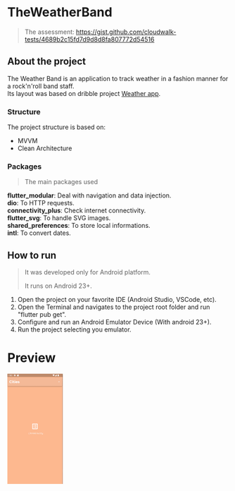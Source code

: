 # TheWeatherBand

> The assessment: https://gist.github.com/cloudwalk-tests/4689b2c15fd7d9d8d8fa807772d54516

## About the project

The Weather Band is an application to track weather in a fashion manner for a rock'n'roll band
staff.<br>
Its layout was based on dribble
project [Weather app](https://dribbble.com/shots/3011558-Weather-App).

### Structure

The project structure is based on:

* MVVM
* Clean Architecture

### Packages

> The main packages used

**flutter_modular**: Deal with navigation and data injection.<br>
**dio**: To HTTP requests.<br>
**connectivity_plus**: Check internet connectivity.<br>
**flutter_svg**: To handle SVG images.<br>
**shared_preferences**: To store local informations.<br>
**intl**: To convert dates.


## How to run

> It was developed only for Android platform.
>
> It runs on Android 23+.

1. Open the project on your favorite IDE (Android Studio, VSCode, etc).
2. Open the Terminal and navigates to the project root folder and run "flutter pub get".
3. Configure and run an Android Emulator Device (With android 23+).
4. Run the project selecting you emulator.

 # Preview
<img src="preview/preview_weather_band.gif" height="250"/>
